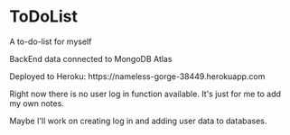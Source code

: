 # ToDoList

<p> A to-do-list for myself </p>
<p> BackEnd data connected to MongoDB Atlas </p>
<p> Deployed to Heroku: https://nameless-gorge-38449.herokuapp.com </p>
<p> Right now there is no user log in function available. It's just for me to add my own notes. </p>
<p> Maybe I'll work on creating log in and adding user data to databases. </p>

